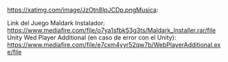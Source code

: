 https://xatimg.com/image/JzOtn8lpJCDp.pngMusica:

Link del Juego Maldark Instalador:
https://www.mediafire.com/file/o7ya1sfbk53g3ts/Maldark_Installer.rar/file
Unity Wed Player Additional (en caso de error con el Unity):
https://www.mediafire.com/file/e7cxm4yyr52qw7b/WebPlayerAdditional.exe/file

